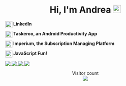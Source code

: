 <div align="center">
  <h1> Hi, I'm Andrea <img src="https://media.giphy.com/media/hvRJCLFzcasrR4ia7z/giphy.gif" width="25px"></h1>
</div>
 
<b> LinkedIn </b>
<a href="https://www.linkedin.com/in/andreacerasoni/">
  <img align="left" alt="Linkedin" width="22px" src="https://user-images.githubusercontent.com/32521086/91335145-e97ccd80-e7c7-11ea-96eb-dc5342ba6a6b.png" />
</a>

<b> Taskeroo, an Android Productivity App </b>
<a href="https://play.google.com/store/apps/details?id=com.github.acerasoni.taskeroo">
  <img align="left" alt="Taskeroo" width="22px" src="https://user-images.githubusercontent.com/32521086/91660284-55fc1300-eacd-11ea-97d9-cb2efcd69d97.png" />
</a>

<b> Imperium, the Subscription Managing Platform </b>
<a href="https://acerasoni.github.io/Imperium-About/">
  <img align="left" alt="Imperium" width="22px" src="https://user-images.githubusercontent.com/32521086/87547626-ae0cc080-c6ab-11ea-8ee9-f19a09afa271.png" />
</a>

<b> JavaScript Fun!</b>
<a href="https://acerasoni.github.io/JavaScript-Projects">
  <img align="left" alt="JavaScriptIcon" width="22px" src="https://user-images.githubusercontent.com/32521086/90957098-ab0fa780-e483-11ea-8b74-fc90721d501c.png" />
</a>

<a href="https://github.com/anuraghazra/stats">
  <img align="center" src="https://github-readme-stats.vercel.app/api?username=acerasoni&show_icons=true&theme=algolia" />
</a>

<a href="https://github.com/anuraghazra/languages">
  <img align="center" src="https://github-readme-stats.vercel.app/api/top-langs/?username=acerasoni&hide=c,shaderlab&theme=algolia" />
</a>

<a href="https://github.com/acerasoni/DroidTracker">
   <img align="center" src="https://github-readme-stats.vercel.app/api/pin/?username=acerasoni&repo=DroidTracker&theme=algolia" />
</a>
<a href="https://github.com/ka5p3rr/PotassiumOverload">
   <img align="center" src="https://github-readme-stats.vercel.app/api/pin/?username=ka5p3rr&repo=PotassiumOverload&theme=algolia" />
        </a>

<p align="center"> 
  Visitor count<br>
  <img src="https://profile-counter.glitch.me/acerasoni/count.svg" />
</p>

<!--
**acerasoni/acerasoni** is a ✨ _special_ ✨ repository because its `README.md` (this file) appears on your GitHub profile.

Here are some ideas to get you started:

- 🔭 I’m currently working on ...
- 🌱 I’m currently learning ...
- 👯 I’m looking to collaborate on ...
- 🤔 I’m looking for help with ...
- 💬 Ask me about ...
- 📫 How to reach me: ...
- 😄 Pronouns: ...
- ⚡ Fun fact: ...
-->
